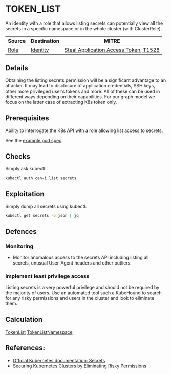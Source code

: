 # TOKEN_LIST

An identity with a role that allows listing secrets can potentially view all the secrets in a specific namespace or in the whole cluster (with ClusterRole).

| Source                                    | Destination                           | MITRE                            |
| ----------------------------------------- | ------------------------------------- |----------------------------------|
| [Role](../vertices/ROLE.md) | [Identity](../vertices/IDENTITY.md) | [Steal Application Access Token, T1528](https://attack.mitre.org/techniques/T1528/) |

## Details

Obtaining the listing secrets permission will be a significant advantage to an attacker. It may lead to disclosure of application credentials, SSH keys, other more privileged user’s tokens and more.  All of these can be used in different ways depending on their capabilities. For our graph model we focus on the latter case of extracting K8s token only.

## Prerequisites

Ability to interrogate the K8s API with a role allowing list access to secrets.

See the [example pod spec](../../test/setup/test-cluster/attacks/TOKEN_LIST.yaml).

## Checks

Simply ask kubectl:

```bash
kubectl auth can-i list secrets
```

## Exploitation

Simply dump all secrets using kubectl:

```bash
kubectl get secrets -o json | jq
``` 

## Defences

### Monitoring

+ Monitor anomalous access to the secrets API including listing all secrets, unusual User-Agent headers and other outliers.

### Implement least privilege access

Listing secrets is a very powerful privilege and should not be required by the majority of users. Use an automated tool such a KubeHound to search for any risky permissions and users in the cluster and look to eliminate them.

## Calculation

[TokenList](../../pkg/kubehound/graph/edge/token_list.go)
[TokenListNamespace](../../pkg/kubehound/graph/edge/token_list_namespace.go)

## References:

+ [Official Kubernetes documentation: Secrets](https://kubernetes.io/docs/concepts/configuration/secret/#working-with-secrets)
+ [Securing Kubernetes Clusters by Eliminating Risky Permissions](https://www.cyberark.com/resources/threat-research-blog/securing-kubernetes-clusters-by-eliminating-risky-permissions)
